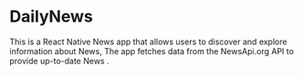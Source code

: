 # DailyNews
This is a React Native News app that allows users to discover and explore information about News, The app fetches data from the NewsApi.org API to provide up-to-date News .
